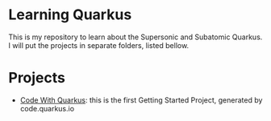 # Learning Quarkus

This is my repository to learn about the Supersonic and Subatomic Quarkus. I will put the projects in separate folders, listed bellow.

# Projects

- [Code With Quarkus](https://github.com/Matheus-Soares/learning-quarkus/tree/main/1.%20code-with-quarkus): this is the first Getting Started Project, generated by code.quarkus.io
